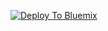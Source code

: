 [![Deploy To Bluemix](https://bluemix.net/deploy/button.png)](https://new-console.stage1.bluemix.net/devops/setup/deploy/?repository=https%3A//github.com/sreya92/templatePrototype)
